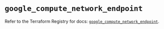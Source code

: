 # `google_compute_network_endpoint`

Refer to the Terraform Registry for docs: [`google_compute_network_endpoint`](https://registry.terraform.io/providers/hashicorp/google/6.48.0/docs/resources/compute_network_endpoint).
